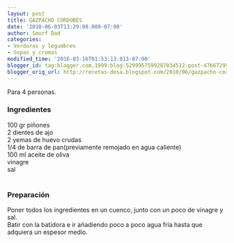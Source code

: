 ```yaml
---
layout: post
title: GAZPACHO CORDOBÉS
date: '2010-06-03T13:29:00.000-07:00'
author: Smurf Dad
categories:
- Verduras y legumbres
- Sopas y cremas
modified_time: '2016-03-16T01:53:13.013-07:00'
blogger_id: tag:blogger.com,1999:blog-5299957599287034512.post-4766729968403790838
blogger_orig_url: http://recetas-desa.blogspot.com/2010/06/gazpacho-cordobes.html
---
```


Para 4 personas.<br /><h3>Ingredientes</h3>100 gr piñones<br />2 dientes de ajo<br />2 yemas de huevo crudas<br />1/4 de barra de pan(previamente remojado en agua caliente)<br />100 ml aceite de oliva<br />vinagre<br />sal<br /><br /><h3>Preparación</h3>Poner todos los ingredientes en un cuenco, junto con un poco de vinagre y sal.<br />Batir con la batidora e ir añadiendo poco a poco agua fría hasta que adquiera un espesor medio.
